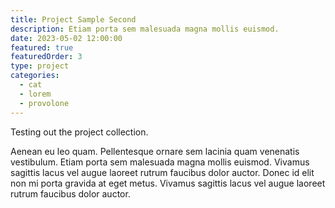 ```yaml
---
title: Project Sample Second
description: Etiam porta sem malesuada magna mollis euismod.
date: 2023-05-02 12:00:00
featured: true
featuredOrder: 3
type: project
categories:
  - cat
  - lorem
  - provolone
---
```


Testing out the project collection.

Aenean eu leo quam. Pellentesque ornare sem lacinia quam venenatis vestibulum. Etiam porta sem malesuada magna mollis euismod. Vivamus sagittis lacus vel augue laoreet rutrum faucibus dolor auctor. Donec id elit non mi porta gravida at eget metus. Vivamus sagittis lacus vel augue laoreet rutrum faucibus dolor auctor.
